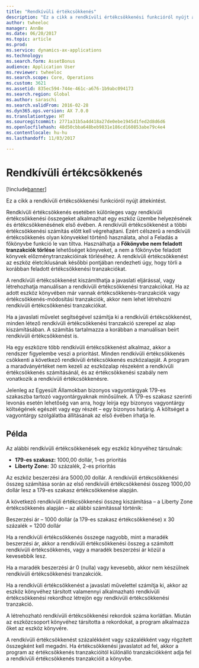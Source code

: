 ```yaml
---
title: "Rendkívüli értékcsökkenés"
description: "Ez a cikk a rendkívüli értékcsökkenési funkcióról nyújt áttekintést."
author: twheeloc
manager: AnnBe
ms.date: 06/20/2017
ms.topic: article
ms.prod: 
ms.service: dynamics-ax-applications
ms.technology: 
ms.search.form: AssetBonus
audience: Application User
ms.reviewer: twheeloc
ms.search.scope: Core, Operations
ms.custom: 3621
ms.assetid: 835ec594-744e-461c-a676-1b9abc094173
ms.search.region: Global
ms.author: saraschi
ms.search.validFrom: 2016-02-28
ms.dyn365.ops.version: AX 7.0.0
ms.translationtype: HT
ms.sourcegitcommit: 2771a31b5a4d418a27de0ebe1945d1fed2d8d6d6
ms.openlocfilehash: 48d50cbba648beb9831e186cd160853abe79c4e4
ms.contentlocale: hu-hu
ms.lasthandoff: 11/03/2017

---
```


# <a name="bonus-depreciation"></a>Rendkívüli értékcsökkenés

[!include[banner](../includes/banner.md)]


Ez a cikk a rendkívüli értékcsökkenési funkcióról nyújt áttekintést.

Rendkívüli értékcsökkenés esetében különleges vagy rendkívüli értékcsökkenési összegeket alkalmazhat egy eszköz üzembe helyezésének és értékcsökkenésének első évében. A rendkívüli értékcsökkenést a többi értékcsökkenési számítás előtt kell végrehajtani. Ezért célszerű a rendkívüli értékcsökkenés olyan könyvekkel történő használata, ahol a Feladás a főkönyvbe funkció le van tiltva. Használhatja a **Főkönyvbe nem feladott tranzakciók törlése** lehetőséget könyveket, a nem a főkönyvbe feladott könyvek előzménytranzakcióinak törléséhez. A rendkívüli értékcsökkenést az eszköz életciklusának későbbi pontjában rendezheti úgy, hogy törli a korábban feladott értékcsökkenési tranzakciókat. 

A rendkívüli értékcsökkenést kiszámíthatja a javaslati eljárással, vagy létrehozhatja manuálisan a rendkívüli értékcsökkenési tranzakciókat. Ha az adott eszköz könyvében már vannak értékcsökkenés-tranzakciók vagy értékcsökkenés-módosítási tranzakciók, akkor nem lehet létrehozni rendkívüli értékcsökkenési tranzakciókat.

Ha a javaslati művelet segítségével számítja ki a rendkívüli értékcsökkenést, minden létező rendkívüli értékcsökkenési tranzakció szerepel az alap kiszámításában. A számítás tartalmazza a korábban a manuálisan beírt rendkívüli értékcsökkenést is. 

Ha egy eszközre több rendkívüli értékcsökkenést alkalmaz, akkor a rendszer figyelembe veszi a prioritást. Minden rendkívüli értékcsökkenés csökkenti a következő rendkívüli értékcsökkenés eszközalapját. A program a maradványértéket nem kezeli az eszközalap részeként a rendkívüli értékcsökkenés számításánál, és az értékcsökkenési szabály nem vonatkozik a rendkívüli értékcsökkenésre. 

Jelenleg az Egyesült Államokban bizonyos vagyontárgyak 179-es szakaszba tartozó vagyontárgyaknak minősülnek. A 179-es szakasz szerinti levonás esetén lehetőség van arra, hogy leírja egy bizonyos vagyontárgy költségének egészét vagy egy részét – egy bizonyos határig. A költséget a vagyontárgy szolgálatba állításának az első évében írhatja le.

## <a name="example"></a>Példa
Az alábbi rendkívüli értékcsökkenések egy eszköz könyvéhez társulnak:

-   **179-es szakasz:** 1000,00 dollár, 1-es prioritás
-   **Liberty Zone:** 30 százalék, 2-es prioritás

Az eszköz beszerzési ára 5000,00 dollár. A rendkívüli értékcsökkenési összeg számítása során az első rendkívüli értékcsökkenési összeg 1000,00 dollár lesz a 179-es szakasz értékcsökkenése alapján. 

A következő rendkívüli értékcsökkenési összeg kiszámítása – a Liberty Zone értékcsökkenés alapján – az alábbi számítással történik: 

Beszerzési ár – 1000 dollár (a 179-es szakasz értékcsökkenése) x 30 százalék = 1200 dollár 

Ha a rendkívüli értékcsökkenés összege nagyobb, mint a maradék beszerzési ár, akkor a rendkívüli értékcsökkenési összeg a számított rendkívüli értékcsökkenés, vagy a maradék beszerzési ár közül a kevesebbik lesz. 

Ha a maradék beszerzési ár 0 (nulla) vagy kevesebb, akkor nem készülnek rendkívüli értékcsökkenési tranzakciók. 

Ha a rendkívüli értékcsökkenést a javaslati művelettel számítja ki, akkor az eszköz könyvéhez társított valamennyi alkalmazható rendkívüli értékcsökkenési rekordhoz létrejön egy rendkívüli értékcsökkenési tranzakció. 

A létrehozható rendkívüli értékcsökkenési rekordok száma korlátlan. Miután az eszközcsoport könyvéhez társította a rekordokat, a program alkalmazza őket az eszköz könyvére. 

A rendkívüli értékcsökkenést százalékként vagy százalékként vagy rögzített összegként kell megadni. Ha értékcsökkenési javaslatot ad fel, akkor a program az értékcsökkenés tranzakcióitól különálló tranzakciókként adja fel a rendkívüli értékcsökkenés tranzakcióit a könyvbe.




